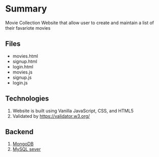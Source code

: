 # Summary

Movie Collection Website that allow user to create and maintain a list of their favariote movies

## Files
- movies.html
- signup.html
- login.html
- movies.js
- signup.js
- login.js

## Technologies 
1. Website is built using Vanilla JavaScript, CSS, and HTML5 
2. Validated by https://validator.w3.org/

## Backend
1. [MongoDB](https://github.com/kinming92/movie-website-rest-api)
2. [MySQL sever](https://github.com/kinming92/movie-collection-website-nodejs-mysql-sequelize)